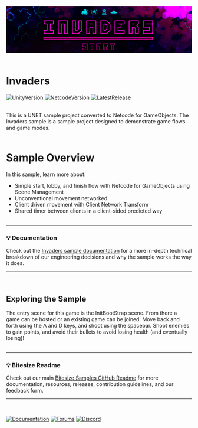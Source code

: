 ![Banner](Resources/invaders_banner.png)
<br><br>

# Invaders

[![UnityVersion](https://img.shields.io/badge/Unity%20Version:-2022.3%20LTS-57b9d3.svg?logo=unity&color=2196F3)](https://unity.com/releases/editor/whats-new/2022.3.0)
[![NetcodeVersion](https://img.shields.io/badge/Netcode%20Version:-1.8.1-57b9d3.svg?logo=unity&color=2196F3)](https://github.com/Unity-Technologies/com.unity.netcode.gameobjects/releases/tag/ngo%2F1.8.1)
[![LatestRelease](https://img.shields.io/badge/Latest%20%20Github%20Release:-v1.5.0-57b9d3.svg?logo=github&color=brightgreen)](https://github.com/Unity-Technologies/com.unity.multiplayer.samples.bitesize/releases/tag/v1.5.0)
<br><br>

This is a UNET sample project converted to Netcode for GameObjects. The Invaders sample is a sample project designed to demonstrate game flows and game modes.
<br><br>

# Sample Overview

In this sample, learn more about:

- Simple start, lobby, and finish flow with Netcode for GameObjects using Scene Management
- Unconventional movement networked
- Client driven movement with Client Network Transform
- Shared timer between clients in a client-sided predicted way
<br><br>
---
### 💡 Documentation
Check out the [Invaders sample documentation](https://docs-multiplayer.unity3d.com/netcode/current/learn/bitesize/bitesize-invaders) for a more in-depth technical breakdown of our engineering decisions and why the sample works the way it does.

---
<br>

## Exploring the Sample
The entry scene for this game is the InitBootStrap scene. From there a game can be hosted or an existing game can be joined. Move back and forth using the A and D keys, and shoot using the spacebar. Shoot enemies to gain points, and avoid their bullets to avoid losing health (and eventually losing)!
<br><br>

---
### 💡 Bitesize Readme
Check out our main [Bitesize Samples GitHub Readme](https://github.com/Unity-Technologies/com.unity.multiplayer.samples.bitesize#readme) for more documentation, resources, releases, contribution guidelines, and our feedback form.

---
<br>

[![Documentation](https://img.shields.io/badge/Unity-bitesize--docs-57b9d3.svg?logo=unity&color=2196F3)](https://docs-multiplayer.unity3d.com/netcode/current/learn/bitesize/bitesize-introduction)
[![Forums](https://img.shields.io/badge/Unity-multiplayer--forum-57b9d3.svg?logo=unity&color=2196F3)](https://forum.unity.com/forums/multiplayer.26/)
[![Discord](https://img.shields.io/discord/449263083769036810.svg?label=discord&logo=discord&color=5865F2)](https://discord.gg/FM8SE9E)